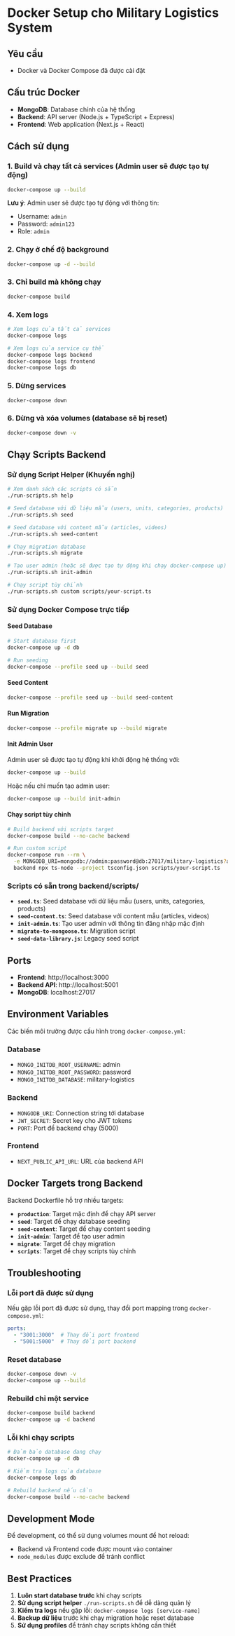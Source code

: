 # Docker Setup cho Military Logistics System

## Yêu cầu
- Docker và Docker Compose đã được cài đặt

## Cấu trúc Docker
- **MongoDB**: Database chính của hệ thống
- **Backend**: API server (Node.js + TypeScript + Express)
- **Frontend**: Web application (Next.js + React)

## Cách sử dụng

### 1. Build và chạy tất cả services (Admin user sẽ được tạo tự động)
```bash
docker-compose up --build
```

**Lưu ý**: Admin user sẽ được tạo tự động với thông tin:
- Username: `admin`
- Password: `admin123`  
- Role: `admin`

### 2. Chạy ở chế độ background
```bash
docker-compose up -d --build
```

### 3. Chỉ build mà không chạy
```bash
docker-compose build
```

### 4. Xem logs
```bash
# Xem logs của tất cả services
docker-compose logs

# Xem logs của service cụ thể
docker-compose logs backend
docker-compose logs frontend
docker-compose logs db
```

### 5. Dừng services
```bash
docker-compose down
```

### 6. Dừng và xóa volumes (database sẽ bị reset)
```bash
docker-compose down -v
```

## Chạy Scripts Backend

### Sử dụng Script Helper (Khuyến nghị)
```bash
# Xem danh sách các scripts có sẵn
./run-scripts.sh help

# Seed database với dữ liệu mẫu (users, units, categories, products)
./run-scripts.sh seed

# Seed database với content mẫu (articles, videos)
./run-scripts.sh seed-content

# Chạy migration database
./run-scripts.sh migrate

# Tạo user admin (hoặc sẽ được tạo tự động khi chạy docker-compose up)
./run-scripts.sh init-admin

# Chạy script tùy chỉnh
./run-scripts.sh custom scripts/your-script.ts
```

### Sử dụng Docker Compose trực tiếp

#### Seed Database
```bash
# Start database first
docker-compose up -d db

# Run seeding
docker-compose --profile seed up --build seed
```

#### Seed Content
```bash
docker-compose --profile seed up --build seed-content
```

#### Run Migration
```bash
docker-compose --profile migrate up --build migrate
```

#### Init Admin User
Admin user sẽ được tạo tự động khi khởi động hệ thống với:
```bash
docker-compose up --build
```

Hoặc nếu chỉ muốn tạo admin user:
```bash
docker-compose up --build init-admin
```

#### Chạy script tùy chỉnh
```bash
# Build backend với scripts target
docker-compose build --no-cache backend

# Run custom script
docker-compose run --rm \
  -e MONGODB_URI=mongodb://admin:password@db:27017/military-logistics?authSource=admin \
  backend npx ts-node --project tsconfig.json scripts/your-script.ts
```

### Scripts có sẵn trong backend/scripts/
- **`seed.ts`**: Seed database với dữ liệu mẫu (users, units, categories, products)
- **`seed-content.ts`**: Seed database với content mẫu (articles, videos)
- **`init-admin.ts`**: Tạo user admin với thông tin đăng nhập mặc định
- **`migrate-to-mongoose.ts`**: Migration script
- **`seed-data-library.js`**: Legacy seed script

## Ports
- **Frontend**: http://localhost:3000
- **Backend API**: http://localhost:5001
- **MongoDB**: localhost:27017

## Environment Variables
Các biến môi trường được cấu hình trong `docker-compose.yml`:

### Database
- `MONGO_INITDB_ROOT_USERNAME`: admin
- `MONGO_INITDB_ROOT_PASSWORD`: password
- `MONGO_INITDB_DATABASE`: military-logistics

### Backend
- `MONGODB_URI`: Connection string tới database
- `JWT_SECRET`: Secret key cho JWT tokens
- `PORT`: Port để backend chạy (5000)

### Frontend
- `NEXT_PUBLIC_API_URL`: URL của backend API

## Docker Targets trong Backend

Backend Dockerfile hỗ trợ nhiều targets:

- **`production`**: Target mặc định để chạy API server
- **`seed`**: Target để chạy database seeding
- **`seed-content`**: Target để chạy content seeding
- **`init-admin`**: Target để tạo user admin
- **`migrate`**: Target để chạy migration
- **`scripts`**: Target để chạy scripts tùy chỉnh

## Troubleshooting

### Lỗi port đã được sử dụng
Nếu gặp lỗi port đã được sử dụng, thay đổi port mapping trong `docker-compose.yml`:
```yaml
ports:
  - "3001:3000"  # Thay đổi port frontend
  - "5001:5000"  # Thay đổi port backend
```

### Reset database
```bash
docker-compose down -v
docker-compose up --build
```

### Rebuild chỉ một service
```bash
docker-compose build backend
docker-compose up -d backend
```

### Lỗi khi chạy scripts
```bash
# Đảm bảo database đang chạy
docker-compose up -d db

# Kiểm tra logs của database
docker-compose logs db

# Rebuild backend nếu cần
docker-compose build --no-cache backend
```

## Development Mode
Để development, có thể sử dụng volumes mount để hot reload:
- Backend và Frontend code được mount vào container
- `node_modules` được exclude để tránh conflict

## Best Practices

1. **Luôn start database trước** khi chạy scripts
2. **Sử dụng script helper** `./run-scripts.sh` để dễ dàng quản lý
3. **Kiểm tra logs** nếu gặp lỗi: `docker-compose logs [service-name]`
4. **Backup dữ liệu** trước khi chạy migration hoặc reset database
5. **Sử dụng profiles** để tránh chạy scripts không cần thiết